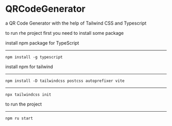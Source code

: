 # QRCodeGenerator
a QR Code Generator with the help of Tailwind CSS and Typescript 

to run rhe project first you need to install some package 

install npm package for TypeScript 
****
    npm install -g typescript


install npm for tailwind

****
    npm install -D tailwindcss postcss autoprefixer vite

****
    npx tailwindcss init

to run the project 
****
    npm ru start

 


